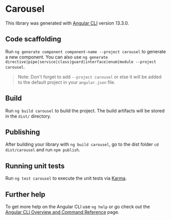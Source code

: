 # Carousel

This library was generated with [Angular CLI](https://github.com/angular/angular-cli) version 13.3.0.

## Code scaffolding

Run `ng generate component component-name --project carousel` to generate a new component. You can also use `ng generate directive|pipe|service|class|guard|interface|enum|module --project carousel`.
> Note: Don't forget to add `--project carousel` or else it will be added to the default project in your `angular.json` file. 

## Build

Run `ng build carousel` to build the project. The build artifacts will be stored in the `dist/` directory.

## Publishing

After building your library with `ng build carousel`, go to the dist folder `cd dist/carousel` and run `npm publish`.

## Running unit tests

Run `ng test carousel` to execute the unit tests via [Karma](https://karma-runner.github.io).

## Further help

To get more help on the Angular CLI use `ng help` or go check out the [Angular CLI Overview and Command Reference](https://angular.io/cli) page.
